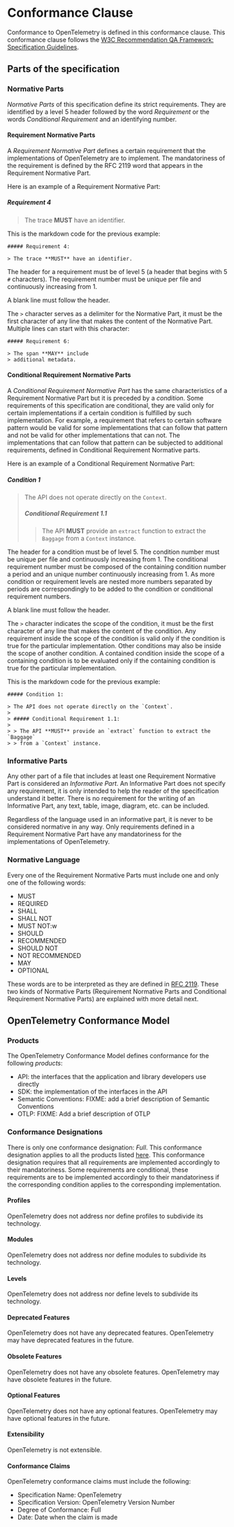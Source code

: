 # Conformance Clause

Conformance to OpenTelemetry is defined in this conformance clause. This
conformance clause follows the
[W3C Recommendation QA Framework: Specification Guidelines](https://www.w3.org/TR/2005/REC-qaframe-spec-20050817/).

## Parts of the specification

### Normative Parts

_Normative Parts_ of this specification define its strict requirements. They
are identified by a level 5 header followed by the word *Requirement* or the
words *Conditional Requirement* and an identifying number.

#### Requirement Normative Parts

A _Requirement Normative Part_ defines a certain requirement that the
implementations of OpenTelemetry are to implement. The mandatoriness of the
requirement is defined by the RFC 2119 word that appears in the Requirement
Normative Part.

Here is an example of a Requirement Normative Part:

##### Requirement 4

> The trace **MUST** have an identifier.

This is the markdown code for the previous example:

```
##### Requirement 4:

> The trace **MUST** have an identifier.
```

The header for a requirement must be of level 5 (a header that begins with 5 `#`
characters). The requirement number must be unique per file and continuously increasing
from 1.

A blank line must follow the header.

The `>` character serves as a delimiter for the Normative Part, it must be the
first character of any line that makes the content of the Normative Part.
Multiple lines can start with this character:

```
##### Requirement 6:

> The span **MAY** include
> additional metadata.
```

#### Conditional Requirement Normative Parts

A _Conditional Requirement Normative Part_ has the same characteristics of a
Requirement Normative Part but it is preceded by a _condition_. Some
requirements of this specification are conditional, they are valid only for
certain implementations if a certain condition is fulfilled by such
implementation. For example, a requirement that refers to certain software
pattern would be valid for some implementations that can follow that pattern
and not be valid for other implementations that can not. The implementations
that can follow that pattern can be subjected to additional requirements,
defined in Conditional Requirement Normative parts.

Here is an example of a Conditional Requirement Normative Part:

##### Condition 1

> The API does not operate directly on the `Context`.
>
> ##### Conditional Requirement 1.1
>
> > The API **MUST** provide an `extract` function to extract the `Baggage`
> > from a `Context` instance.

The header for a condition must be of level 5. The condition number must be
unique per file and continuously increasing from 1. The conditional requirement
number must be composed of the containing condition number a period and an
unique number continuously increasing from 1. As more condition or requirement
levels are nested more numbers separated by periods are correspondingly to be
added to the condition or conditional requirement numbers.

A blank line must follow the header.

The `>` character indicates the scope of the condition, it must be the first
character of any line that makes the content of the condition. Any requirement
inside the scope of the condition is valid only if the condition is true for
the particular implementation. Other conditions may also be inside the scope of
another condition. A contained condition inside the scope of a containing
condition is to be evaluated only if the containing condition is true for the
particular implementation.

This is the markdown code for the previous example:

```
##### Condition 1:

> The API does not operate directly on the `Context`.
>
> ##### Conditional Requirement 1.1:
>
> > The API **MUST** provide an `extract` function to extract the `Baggage`
> > from a `Context` instance.
```

### Informative Parts

Any other part of a file that includes at least one Requirement Normative Part
is considered an _Informative Part_. An Informative Part does not specify any
requirement, it is only intended to help the reader of the specification
understand it better. There is no requirement for the writing of an Informative
Part, any text, table, image, diagram, etc. can be included.

Regardless of the language used in an informative part, it is never to be
considered normative in any way. Only requirements defined in a Requirement
Normative Part have any mandatoriness for the implementations of OpenTelemetry.

### Normative Language

Every one of the Requirement Normative Parts must include one and only one of
the following words:

- MUST
- REQUIRED
- SHALL
- SHALL NOT
- MUST NOT:w
- SHOULD
- RECOMMENDED
- SHOULD NOT
- NOT RECOMMENDED
- MAY
- OPTIONAL

These words are to be interpreted as they are defined in
[RFC 2119](https://datatracker.ietf.org/doc/html/rfc2119). These two kinds of
Normative Parts (Requirement Normative Parts and Conditional Requirement
Normative Parts) are explained with more detail next.

## OpenTelemetry Conformance Model

### Products

The OpenTelemetry Conformance Model defines conformance for the following
_products_:

- API: the interfaces that the application and library developers use directly
- SDK: the implementation of the interfaces in the API
- Semantic Conventions: FIXME: add a brief description of Semantic Conventions
- OTLP: FIXME: Add a brief description of OTLP

### Conformance Designations

There is only one conformance designation: _Full_. This conformance designation
applies to all the products listed [here](#products). This conformance
designation requires that all requirements are implemented accordingly to their
mandatoriness. Some requirements are conditional, these requirements are to be
implemented accordingly to their mandatoriness if the corresponding
condition applies to the corresponding implementation.

#### Profiles

OpenTelemetry does not address nor define profiles to subdivide its technology.

#### Modules

OpenTelemetry does not address nor define modules to subdivide its technology.

#### Levels

OpenTelemetry does not address nor define levels to subdivide its technology.

#### Deprecated Features

OpenTelemetry does not have any deprecated features. OpenTelemetry may have
deprecated features in the future.

#### Obsolete Features

OpenTelemetry does not have any obsolete features. OpenTelemetry may have
obsolete features in the future.

#### Optional Features

OpenTelemetry does not have any optional features. OpenTelemetry may have
optional features in the future.

#### Extensibility

OpenTelemetry is not extensible.

#### Conformance Claims

OpenTelemetry conformance claims must include the following:

- Specification Name: OpenTelemetry
- Specification Version: OpenTelemetry Version Number
- Degree of Conformance: Full
- Date: Date when the claim is made
